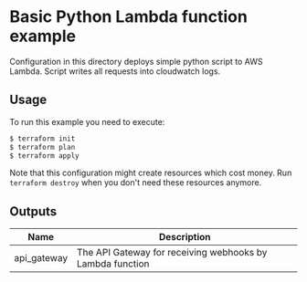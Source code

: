 # Basic Python Lambda function example

Configuration in this directory deploys simple python script to AWS Lambda. Script writes all requests into cloudwatch logs.

## Usage

To run this example you need to execute:
```bash
$ terraform init
$ terraform plan
$ terraform apply
```

Note that this configuration might create resources which cost money. Run `terraform destroy` when you don't need these resources anymore.

## Outputs

| Name | Description |
|------|-------------|
| api\_gateway | The API Gateway for receiving webhooks by Lambda function |
